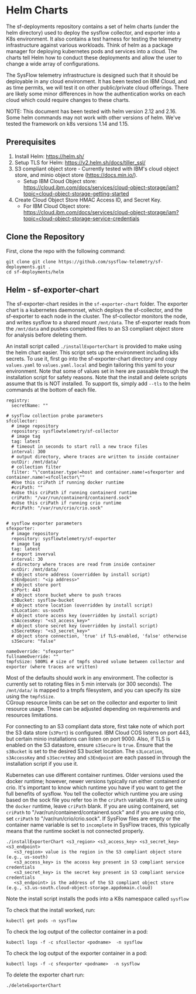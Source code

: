 # Helm Charts

The sf-deployments repository  contains a set of helm charts (under the helm directory) used to deploy the sysflow collector, and exporter into a K8s environment. It also contains a test harness for testing the telemetry infrastructure against 
various workloads. Think of helm as a package manager for deploying kubernetes pods and services into a cloud.  The charts tell Helm how to conduct these deployments and allow the user to change a wide array of configurations.

The SysFlow telemetry infrastructure is designed such that it should be deployable in any cloud environment. It has been tested on IBM Cloud, and as time permits, we will test it on other 
public/private cloud offerings. There are likely some minor differences in how the authentication works on each cloud which could require changes to these charts.

NOTE: This document has been tested with helm version 2.12 and 2.16.  Some helm commands may not work with other versions of helm.  We've tested the framework on k8s versions 1.14 and 1.15. 

## Prerequisites

1. Install Helm: https://helm.sh/ 
2. Setup TLS for Helm: https://v2.helm.sh/docs/tiller_ssl/
3. S3 compliant object store - Currently tested with IBM's cloud object store, and minio object store (https://docs.min.io/). 
    * Setup IBM Cloud Object store: https://cloud.ibm.com/docs/services/cloud-object-storage/iam?topic=cloud-object-storage-getting-started
5. Create Cloud Object Store HMAC Access ID, and Secret Key.
    * For IBM Cloud Object store: https://cloud.ibm.com/docs/services/cloud-object-storage/iam?topic=cloud-object-storage-service-credentials 

## Clone the Repository

First, clone the repo with the following command:
```
git clone git clone https://github.com/sysflow-telemetry/sf-deployments.git .
cd sf-deployments/helm
```

## Helm - sf-exporter-chart 

The sf-exporter-chart resides in the `sf-exporter-chart` folder.  The exporter chart is a kubernetes daemonset, which deploys the sf-collector, and the sf-exporter to each node in the cluster.  The sf-collector monitors the node, and writes sysflow to a shared mount `/mnt/data`.  The sf-exporter reads from the `/mnt/data` and pushes completed files to an S3 compliant object store for analysis before deleting them.  

An install script called `./installExporterChart` is provided to make using the helm chart easier.  This script sets up the environment including k8s secrets. To use it, first go into the sf-exporter-chart directory and copy `values.yaml` to `values.yaml.local` and begin tailoring this yaml to your environment. Note that some of values set in here are passable through the installation script for safety reasons.  Note that the install and delete scripts assume that tls is NOT installed.  To support tls, simply add `--tls` to the helm commands at the bottom of each file.

```
registry:
  secretName: ""

# sysflow collection probe parameters
sfcollector:
  # image repository
  repository: sysflowtelemetry/sf-collector
  # image tag
  tag: latest
  # timeout in seconds to start roll a new trace files
  interval: 300
  # output directory, where traces are written to inside container
  outDir: /mnt/data/
  # collection filter
  filter: "\"container.type!=host and container.name!=sfexporter and container.name!=sfcollector\""
  #Use this criPath if running docker runtime
  #criPath: ""
  #uUse this criPath if running containerd runtime
  criPath: "/var/run/containerd/containerd.sock"
  #uUse this criPath if running crio runtime
  #criPath: "/var/run/crio/crio.sock"


# sysflow exporter parameters
sfexporter:
  # image repository
  repository: sysflowtelemetry/sf-exporter
  # image tag
  tag: latest
  # export inverval
  interval: 30
  # directory where traces are read from inside container
  outDir: /mnt/data/
  # object store address (overridden by install script)
  s3Endpoint: "<ip address>"
  # object store port
  s3Port: 443
  # object store bucket where to push traces
  s3Bucket: sysflow-bucket
  # object store location (overridden by install script)
  s3Location: us-south
  # object store access key (overridden by install script)
  s3AccessKey: "<s3_access_key>"
  # object store secret key (overridden by install script)
  s3SecretKey: "<s3_secret_key>"
  # object store connection, 'true' if TLS-enabled, 'false' otherwise
  s3Secure: "false"

nameOverride: "sfexporter"
fullnameOverride: ""
tmpfsSize: 500Mi # size of tmpfs shared volume between collector and exporter (where traces are written)
```
Most of the defaults should work in any environment.  The collector is
currently set to rotating files in 5 min intervals (or 300 seconds).   The `/mnt/data/` is mapped to a tmpfs filesystem, and you can specify its size using the `tmpfsSize`.  
CGroup resource limits can be set on the collector and exporter to limit resource usage.  These can be adjusted depending on requirements and resources limitations.

For connecting to an S3 compliant data store, first take note of which port the S3 data store (`s3Port`) is configured.  IBM Cloud COS listens on port 443, but certain minio installations can listen on 
port 9000.  Also, if TLS is enabled on the S3 datastore, ensure `s3Secure` is `true`.  Ensure that the `s3Bucket` is set to the desired S3 bucket location.   The `s3Location`, `s3AccessKey` and `s3SecretKey` and `s3Endpoint` are each passed in through the installation script if you use it.

Kubernetes can use different container runtimes.  Older versions used the docker runtime; however, newer versions typically run either containerd or crio.  It's important to know which runtime you have if you want to get the full benefits of sysflow. You tell the collector which runtime 
you are using based on the sock file you refer too in the `criPath` variable.  If you are using the `docker` runtime, leave `criPath` blank.  If you are using containerd, set `criPath` to "/var/run/containerd/containerd.sock" and if you are using crio, set `criPath` to "/var/run/crio/crio.sock".
If SysFlow files are empty or the container name variable is set to `incomplete` in SysFlow traces, this typically means that the runtime socket is not connected properly.
```
./installExporterChart <s3_region> <s3_access_key> <s3_secret_key> <s3_endpoint>
   <s3_region> value is the region in the S3 compliant object store (e.g., us-south)
   <s3_access_key> is the access key present in S3 compliant service credentials
   <s3_secret_key> is the secret key present in S3 compliant service credentials
   <s3_endpoint> is the address of the S3 compliant object store (e.g., s3.us-south.cloud-object-storage.appdomain.cloud)
```


Note the install script installs the pods into a K8s namespace called `sysflow`

To check that the install worked, run:

```
kubectl get pods -n sysflow
```

To check the log output of the collector container in a pod:

```
kubectl logs -f -c sfcollector <podname>  -n sysflow
```

To check the log output of the exporter container in a pod:

```
kubectl logs -f -c sfexporter <podname>  -n sysflow
```

To delete the exporter chart run:

```
./deleteExporterChart
```
